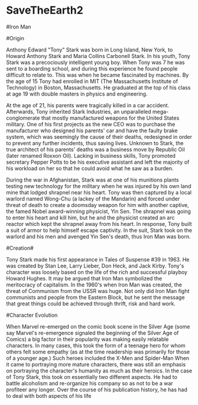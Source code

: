 # SaveTheEarth2

#Iron Man

#Origin

Anthony Edward "Tony" Stark was born in Long Island, New York, to Howard Anthony Stark and Maria Collins Carbonell Stark. In his youth, Tony Stark was a precociously intelligent young boy. When Tony was 7 he was sent to a boarding school, and during this experience he found people difficult to relate to. This was when he became fascinated by machines. By the age of 15 Tony had enrolled in MIT (The Massachusetts Institute of Technology) in Boston, Massachusetts. He graduated at the top of his class at age 19 with double masters in physics and engineering.

At the age of 21, his parents were tragically killed in a car accident. Afterwards, Tony inherited Stark Industries, an unparalleled mega-conglomerate that mostly manufactured weapons for the United States military. One of his first projects as the new CEO was to purchase the manufacturer who designed his parents' car and have the faulty brake system, which was seemingly the cause of their deaths, redesigned in order to prevent any further incidents, thus saving lives. Unknown to Stark, the true architect of his parents' deaths was a business move by Republic Oil (later renamed Roxxon Oil). Lacking in business skills, Tony promoted secretary Pepper Potts to be his executive assistant and left the majority of his workload on her so that he could avoid what he saw as a burden.

During the war in Afghanistan, Stark was at one of his munitions plants testing new technology for the military when he was injured by his own land mine that lodged shrapnel near his heart. Tony was then captured by a local warlord named Wong-Chu (a lackey of the Mandarin) and forced under threat of death to create a doomsday weapon for him with another captive, the famed Nobel award-winning physicist, Yin Sen. The shrapnel was going to enter his heart and kill him, but he and the physicist created an arc reactor which kept the shrapnel away from his heart. In response, Tony built a suit of armor to help himself escape captivity. In the suit, Stark took on the warlord and his men and avenged Yin Sen's death, thus Iron Man was born.

#Creation#

Tony Stark made his first appearance in Tales of Suspense #39 in 1963. He was created by Stan Lee, Larry Lieber, Don Heck, and Jack Kirby. Tony's character was loosely based on the life of the rich and successful playboy Howard Hughes. It may be argued that Iron Man symbolized the meritocracy of capitalism. In the 1960's when Iron Man was created, the threat of Communism from the USSR was huge. Not only did Iron Man fight communists and people from the Eastern Block, but he sent the message that great things could be achieved through thrift, risk and hard work.

#Character Evolution

When Marvel re-emerged on the comic book scene in the Silver Age (some say Marvel's re-emergence signaled the beginning of the Silver Age of Comics) a big factor in their popularity was making easily relatable characters. In many cases, this took the form of a teenage hero for whom others felt some empathy (as at the time readership was primarily for those of a younger age.) Such heroes included the X-Men and Spider-Man When it came to portraying more mature characters, there was still an emphasis on portraying the character's humanity as much as their heroics. In the case of Tony Stark, this took on essentially two different aspects. He had to battle alcoholism and re-organize his company so as not to be a war profiteer any longer. Over the course of his publication history, he has had to deal with both aspects of his life